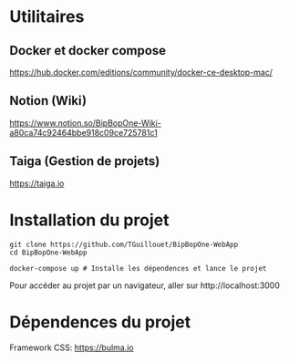 # Utilitaires

## Docker et docker compose

https://hub.docker.com/editions/community/docker-ce-desktop-mac/

## Notion (Wiki)

https://www.notion.so/BipBopOne-Wiki-a80ca74c92464bbe918c09ce725781c1

## Taiga (Gestion de projets)

https://taiga.io

# Installation du projet

```shell script
git clone https://github.com/TGuillouet/BipBopOne-WebApp
cd BipBopOne-WebApp

docker-compose up # Installe les dépendences et lance le projet 
```

Pour accéder au projet par un navigateur, aller sur http://localhost:3000

# Dépendences du projet

Framework CSS: https://bulma.io

